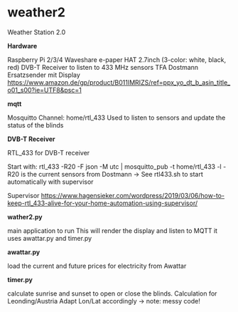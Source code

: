 # weather2
Weather Station 2.0

**Hardware**

Raspberry Pi 2/3/4
Waveshare e-paper HAT 2.7inch (3-color: white, black, red)
DVB-T Receiver to listen to 433 MHz sensors
TFA Dostmann Ersatzsender mit Display https://www.amazon.de/gp/product/B011IMRIZS/ref=ppx_yo_dt_b_asin_title_o01_s00?ie=UTF8&psc=1

**mqtt**

Mosquitto
Channel: home/rtl_433
Used to listen to sensors and update the status of the blinds

**DVB-T Receiver**

RTL_433 for DVB-T receiver

Start with:
rtl_433 -R20 -F json -M utc | mosquitto_pub -t home/rtl_433 -l
-R20 is the current sensors from Dostmann
-> See rtl433.sh to start automatically with supervisor

Supervisor
https://www.hagensieker.com/wordpress/2019/03/06/how-to-keep-rtl_433-alive-for-your-home-automation-using-supervisor/

**wather2.py**

main application to run
This will render the display and listen to MQTT
it uses awattar.py and timer.py

**awattar.py**

load the current and future prices for electricity from Awattar

**timer.py**

calculate sunrise and sunset to open or close the blinds.
Calculation for Leonding/Austria
Adapt Lon/Lat accordingly
-> note: messy code!
